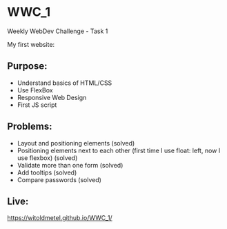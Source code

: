 # WWC_1
Weekly WebDev Challenge - Task 1

My first website:

## Purpose:

- Understand basics of HTML/CSS
- Use FlexBox
- Responsive Web Design
- First JS script

## Problems:

- Layout and positioning elements (solved)
- Positioning elements next to each other (first time I use float: left, now I use flexbox) (solved)
- Validate more than one form (solved)
- Add tooltips (solved)
- Compare passwords (solved)

## Live:

https://witoldmetel.github.io/WWC_1/
